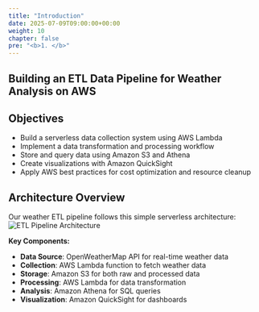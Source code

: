 ```yaml
---
title: "Introduction"
date: 2025-07-09T09:00:00+00:00
weight: 10
chapter: false
pre: "<b>1. </b>"
---
```


## Building an ETL Data Pipeline for Weather Analysis on AWS

## Objectives

- Build a serverless data collection system using AWS Lambda
- Implement a data transformation and processing workflow
- Store and query data using Amazon S3 and Athena
- Create visualizations with Amazon QuickSight
- Apply AWS best practices for cost optimization and resource cleanup

## Architecture Overview

Our weather ETL pipeline follows this simple serverless architecture:
![ETL Pipeline Architecture](/images/etl/architecture.png)

**Key Components:**

- **Data Source**: OpenWeatherMap API for real-time weather data
- **Collection**: AWS Lambda function to fetch weather data
- **Storage**: Amazon S3 for both raw and processed data
- **Processing**: AWS Lambda for data transformation
- **Analysis**: Amazon Athena for SQL queries
- **Visualization**: Amazon QuickSight for dashboards
